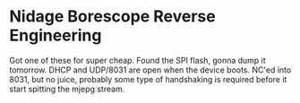 Nidage Borescope Reverse Engineering
====================================

Got one of these for super cheap. Found the SPI flash, gonna dump it tomorrow. DHCP and UDP/8031 are open when the device boots. NC'ed into 8031, but no juice, probably some type of handshaking is required before it start spitting the mjepg stream.

